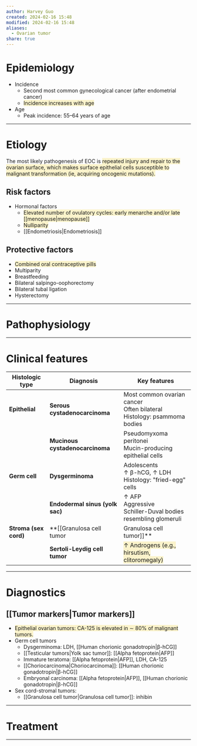```yaml
---
author: Harvey Guo
created: 2024-02-16 15:48
modified: 2024-02-16 15:48
aliases:
  - Ovarian tumor
share: true
---
```

# Epidemiology
- Incidence 
	- Second most common gynecological cancer (after endometrial cancer)
	- <span style="background:rgba(240, 200, 0, 0.2)">Incidence increases with age</span>
- Age
	- Peak incidence: 55–64 years of age

---
# Etiology
The most likely pathogenesis of EOC is <span style="background:rgba(240, 200, 0, 0.2)">repeated injury and repair to the ovarian surface, which makes surface epithelial cells susceptible to malignant transformation (ie, acquiring oncogenic mutations).</span>
## Risk factors
- Hormonal factors
	- <span style="background:rgba(240, 200, 0, 0.2)">Elevated number of ovulatory cycles: early menarche and/or late [[menopause|menopause]]</span>
	- <span style="background:rgba(240, 200, 0, 0.2)">Nulliparity</span>
	- [[Endometriosis|Endometriosis]]
## Protective factors
- <span style="background:rgba(240, 200, 0, 0.2)">Combined oral contraceptive pills</span>
- Multiparity
- Breastfeeding
- Bilateral salpingo-oophorectomy
- Bilateral tubal ligation
- Hysterectomy

---
# Pathophysiology


---
# Clinical features
| Histologic type       | Diagnosis                       | Key features                                                                                                                         |
| --------------------- | ------------------------------- | ------------------------------------------------------------------------------------------------------------------------------------ |
| **Epithelial**        | **Serous cystadenocarcinoma**   | Most common ovarian cancer<br>Often bilateral<br>Histology: psammoma bodies                                                          |
|                       | **Mucinous cystadenocarcinoma** | Pseudomyxoma peritonei<br>Mucin-producing epithelial cells                                                                           |
| **Germ cell**         | **Dysgerminoma**                | Adolescents<br>↑ β-hCG, ↑ LDH<br>Histology: "fried-egg" cells                                                                        |
|                       | **Endodermal sinus (yolk sac)** | ↑ AFP<br>Aggressive<br>Schiller-Duval bodies resembling glomeruli                                                                    |
| **Stroma (sex cord)** | **[[Granulosa cell tumor|Granulosa cell tumor]]**    | ↑ Estrogen (e.g., endometrial hyperplasia, postmenopausal bleeding)<br>↑ Inhibin<br>Histology: Call-Exner bodies, coffee-bean nuclei |
|                       | **Sertoli-Leydig cell tumor**   | <span style="background:rgba(240, 200, 0, 0.2)">↑ Androgens (e.g., hirsutism, clitoromegaly)</span>                                  |


---
# Diagnostics
## [[Tumor markers|Tumor markers]]
- <span style="background:rgba(240, 200, 0, 0.2)">Epithelial ovarian tumors: CA-125 is elevated in ∼ 80% of malignant tumors.</span>
- Germ cell tumors
	- Dysgerminoma: LDH, [[Human chorionic gonadotropin|β-hCG]]
	- [[Testicular tumors|Yolk sac tumor]]: [[Alpha fetoprotein|AFP]]
	- Immature teratoma: [[Alpha fetoprotein|AFP]], LDH, CA-125
	- [[Choriocarcinoma|Choriocarcinoma]]: [[Human chorionic gonadotropin|β-hCG]]
	- Embryonal carcinoma: [[Alpha fetoprotein|AFP]], [[Human chorionic gonadotropin|β-hCG]]
- Sex cord-stromal tumors:
	- [[Granulosa cell tumor|Granulosa cell tumor]]: inhibin

---
# Treatment


---
